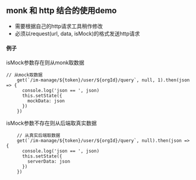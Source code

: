 ## monk 和 http 结合的使用demo

- 需要根据自己的http请求工具稍作修改
- 必须以request(url, data, isMock)的格式发送http请求

#### 例子

isMock参数存在则从monk取数据
```
// 从mock取数据
    get(`/im-manage/${token}/user/${orgId}/query`, null, 1).then(json => {
      console.log('json == ', json)
      this.setState({
        mockData: json
      })
    })

```

isMock参数不存在则从后端取真实数据
```
    // 从真实后端取数据
    get(`/im-manage/${token}/user/${orgId}/query`, null).then(json => {
      console.log('json == ', json)
      this.setState({
        serverData: json
      })
    })
```